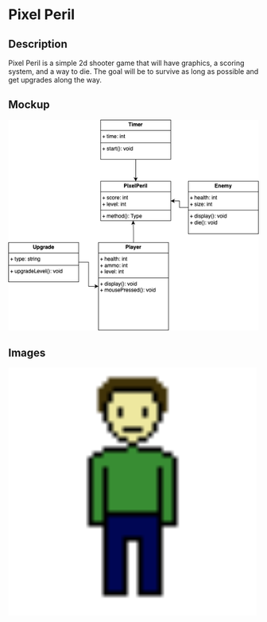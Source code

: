 # Pixel Peril
## Description
Pixel Peril is a simple 2d shooter game that will have graphics, a scoring system, and a way to die. The goal will be to survive as long as possible and get upgrades along the way.
## Mockup
<img src="https://github.com/Andreijotic/Individual-Project/blob/main/images/PixelPerilUML.png?raw=true">

## Images
<img src="https://github.com/Andreijotic/Individual-Project/blob/main/images/Character1.png?raw=true" width="500" height="500">

